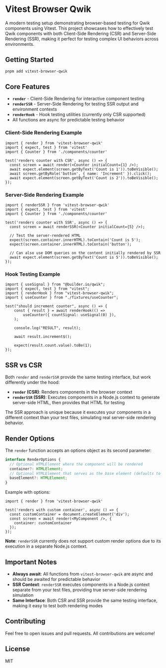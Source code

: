 # Vitest Browser Qwik

A modern testing setup demonstrating browser-based testing for Qwik components using Vitest. This project showcases how to effectively test Qwik components with both Client-Side Rendering (CSR) and Server-Side Rendering (SSR), making it perfect for testing complex UI behaviors across environments.

## Getting Started

```bash
pnpm add vitest-browser-qwik
```

## Core Features

- **`render`** - Client-Side Rendering for interactive component testing
- **`renderSSR`** - Server-Side Rendering for testing SSR output and environment contexts
- **`renderHook`** - Hook testing utilities (currently only CSR supported)
- All functions are async for predictable testing behavior

### Client-Side Rendering Example

```tsx
import { render } from 'vitest-browser-qwik'
import { expect, test } from 'vitest'
import { Counter } from './components/counter'

test('renders counter with CSR', async () => {
  const screen = await render(<Counter initialCount={1} />);
  await expect.element(screen.getByText('Count is 1')).toBeVisible();
  await screen.getByRole('button', { name: 'Increment' }).click();
  await expect.element(screen.getByText('Count is 2')).toBeVisible();
});
```

### Server-Side Rendering Example

```tsx
import { renderSSR } from 'vitest-browser-qwik'
import { expect, test } from 'vitest'
import { Counter } from './components/counter'

test('renders counter with SSR', async () => {
  const screen = await renderSSR(<Counter initialCount={5} />);
  
  // Test the server-rendered HTML
  expect(screen.container.innerHTML).toContain('Count is 5');
  expect(screen.container.innerHTML).toContain('button');
  
  // Can also use DOM queries on the content initially rendered by SSR
  await expect.element(screen.getByText('Count is 5')).toBeVisible();
});
```

### Hook Testing Example

```tsx
import { useSignal } from "@builder.io/qwik";
import { expect, test } from "vitest";
import { renderHook } from "vitest-browser-qwik";
import { useCounter } from "./fixtures/useCounter";

test("should increment counter", async () => {
	const { result } = await renderHook(() =>
		useCounter({ countSignal: useSignal(0) }),
	);

	console.log("RESULT", result);

	await result.increment$();

	expect(result.count.value).toBe(1);
});
```

## SSR vs CSR

Both `render` and `renderSSR` provide the same testing interface, but work differently under the hood:

- **`render` (CSR)**: Renders components in the browser context
- **`renderSSR` (SSR)**: Executes components in a Node.js context to generate server-side HTML, then provides that HTML for testing

The SSR approach is unique because it executes your components in a different context than your test files, simulating real server-side rendering behavior.

## Render Options

The `render` function accepts an options object as its second parameter:

```ts
interface RenderOptions {
  // Optional HTMLElement where the component will be rendered
  container?: HTMLElement;
  // Optional HTMLElement that serves as the base element (defaults to document.body)
  baseElement?: HTMLElement;
}
```

Example with options:

```tsx
import { render } from 'vitest-browser-qwik'

test('renders with custom container', async () => {
  const customContainer = document.createElement('div');
  const screen = await render(<MyComponent />, { 
    container: customContainer 
  });
});
```

**Note**: `renderSSR` currently does not support custom render options due to its execution in a separate Node.js context.

## Important Notes

- **Always await**: All functions from `vitest-browser-qwik` are async and should be awaited for predictable behavior
- **SSR Context**: `renderSSR` executes components in a Node.js context separate from your test files, providing true server-side rendering simulation
- **Same Interface**: Both CSR and SSR provide the same testing interface, making it easy to test both rendering modes

## Contributing

Feel free to open issues and pull requests. All contributions are welcome!

## License

MIT 
